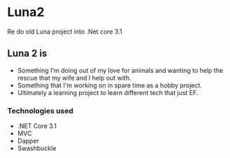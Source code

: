 # Luna2
Re do old Luna project into .Net core 3.1

## Luna 2 is
* Something I'm doing out of my love for animals and wanting to help the rescue that my wife and I help out with.
* Something that I'm working on in spare time as a hobby project.
* Ultimately a learning project to learn different tech that just EF.

### Technologies used
* .NET Core 3.1
* MVC
* Dapper
* Swashbuckle
